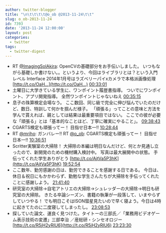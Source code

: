 ```yaml
---
author: twitter-blogger
title: "\n\t\t\t\t@o_ob @2013-11-24\t\t"
slug: o_ob-2013-11-24
id: 7393
date: '2013-11-24 12:00:00'
layout: post
categories:
  - twitter
tags:
  - twitter-digest
---
```


*   RT [@ImagingSolAkira](http://twitter.com/ImagingSolAkira): OpenCVの基礎部分をお手伝いしました。 いつもながら基礎しか書けない。。というより、今回はライブラリとは？という入門レベル Interface 2014年1月号はラズベリーパイxカメラで本格派画像処理 [http://t.co/OaH…](http://t.co/OaH…) [00:33:01](http://twitter.com/o_ob/statuses/404271374404812800)
*   土曜日に大学きている学生に、ワンポイント履歴書指導。 ついでにワンポイント、アプリ開発指導。 全然ワンポイントじゃないねえ [00:35:15](http://twitter.com/o_ob/statuses/404271937733402625)
*   息子の珠算検定会場なう。 ここ数回、同じ級で完全に伸び悩んでいたのだけど、数日、特訓して何かを掴んだ様子。 「頑張る」ってことの意味と方法を学んで貰えれば、親としては結果は最重要項目ではない。 ここでの彼が必要な「頑張る」とは「基本的なことほど、丁寧に確実にやること」。 [09:38:43](http://twitter.com/o_ob/statuses/404408706500022272)
*   CGARTS検定も頑張ってー！ 目指せ日本一!! [10:28:44](http://twitter.com/o_ob/statuses/404421292041854976)
*   RT [@mriho](http://twitter.com/mriho): ガンバレー!! RT [@o_ob](http://twitter.com/o_ob): CGARTS検定も頑張ってー！ 目指せ日本一!! [10:36:51](http://twitter.com/o_ob/statuses/404423334982451200)
*   Scritter実験室の大掃除！ 大掃除の本編は明日なんだけど、何とか見通し立ったので、新開発のための機材購入検討中。 写真は最大展開中の状態。 手伝ってくれた学生ありがとう [http://t.co/AjtVa5P3hK](http://t.co/AjtVa5P3hK) [19:52:54](http://twitter.com/o_ob/statuses/404563268804423682)
*   ここ数年、勤労感謝の日は、勤労できることを感謝する日である。 今日は、休日＆祝日にもかかわらず、勤勉な学生さんたちが大掃除を手伝ってくれたことに感謝しよう。 [21:41:40](http://twitter.com/o_ob/statuses/404590640463241216)
*   研究室の大掃除→自宅アトリエの大掃除→シュレッダーの大掃除→明日も研究室の大掃除。 きたる卒論シーズン、書籍の執筆が一段落して、いまやらずしていつやる！ でも明日こそはISON彗星見たいので早く寝よう。今日は4時に起きてたのに二度寝してしまったし。 [23:08:53](http://twitter.com/o_ob/statuses/404612591311278080)
*   探していた論文、運良く見つけた。タイトーの三部氏／「業務用ビデオゲーム表示技術の変遷」三部幸治 ／産総研・シンセオロジー [http://t.co/R5jH2yRIU6](http://t.co/R5jH2yRIU6) [23:23:30](http://twitter.com/o_ob/statuses/404616268038537217)
